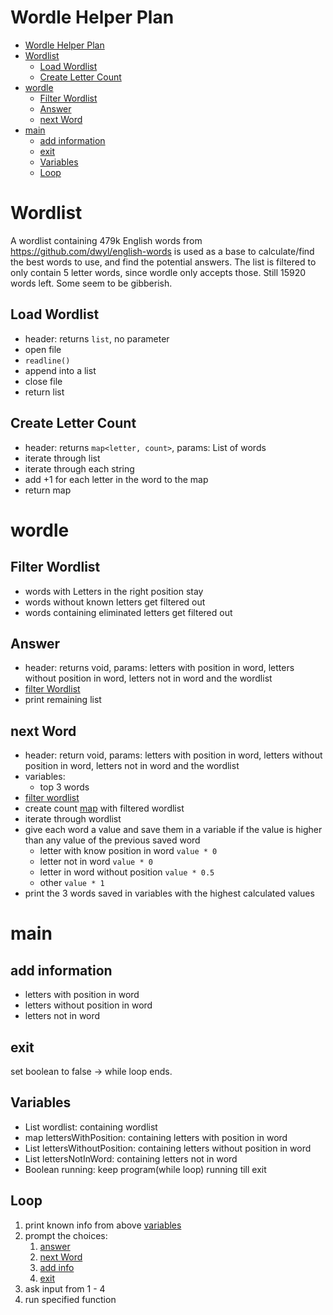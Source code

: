 # Wordle Helper Plan

- [Wordle Helper Plan](#wordle-helper-plan)
- [Wordlist](#wordlist)
  - [Load Wordlist](#load-wordlist)
  - [Create Letter Count](#create-letter-count)
- [wordle](#wordle)
  - [Filter Wordlist](#filter-wordlist)
  - [Answer](#answer)
  - [next Word](#next-word)
- [main](#main)
  - [add information](#add-information)
  - [exit](#exit)
  - [Variables](#variables)
  - [Loop](#loop)

# Wordlist

A wordlist containing 479k English words from https://github.com/dwyl/english-words is used as a base to calculate/find the best words to use, and find the potential answers. The list is filtered to only contain 5 letter words, since wordle only accepts those. Still 15920 words left. Some seem to be gibberish.

## Load Wordlist

- header: returns `list`, no parameter 
- open file
- `readline()`
- append into a list
- close file
- return list

## Create Letter Count

- header: returns `map<letter, count>`, params: List of words
- iterate through list
- iterate through each string 
- add +1 for each letter in the word to the map
- return map

# wordle

## Filter Wordlist

- words with Letters in the right position stay
- words without known letters get filtered out
- words containing eliminated letters get filtered out

## Answer

- header: returns void, params: letters with position in word, letters without position in word, letters not in word and the wordlist
- [filter Wordlist](#filter-wordlist)
- print remaining list 

## next Word

- header: return void, params: letters with position in word, letters without position in word, letters not in word and the wordlist
- variables:
  - top 3 words 
- [filter wordlist](#filter-wordlist)
- create count [map](#create-letter-count) with filtered wordlist
- iterate through wordlist
- give each word a value and save them in a variable if the value is higher than any value of the previous saved word
  - letter with know position in word `value * 0`
  - letter not in word `value * 0`
  - letter in word without position `value * 0.5`
  - other `value * 1`
- print the 3 words saved in variables with the highest calculated values

# main

## add information

- letters with position in word
- letters without position in word
- letters not in word
  
## exit

set boolean to false &rarr; while loop ends.

## Variables

- List wordlist: containing wordlist
- map lettersWithPosition: containing letters with position in word
- List lettersWithoutPosition: containing letters without position in word
- List lettersNotInWord: containing letters not in word
- Boolean running: keep program(while loop) running till exit

## Loop

1. print known info from above [variables](#variables)
2. prompt the choices: 
   1. [answer](#answer)
   2. [next Word](#next-word)
   3. [add info](#add-information)
   4. [exit](#exit)
3. ask input from 1 - 4
4. run specified function